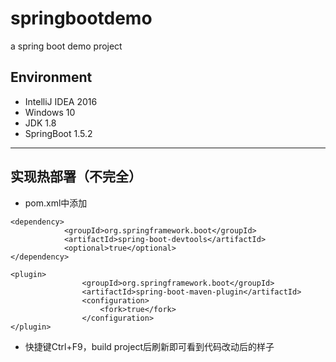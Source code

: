# springbootdemo
a spring boot demo project


## Environment
* IntelliJ IDEA 2016
* Windows 10
* JDK 1.8
* SpringBoot 1.5.2

---
## 实现热部署（不完全）
* pom.xml中添加
```
<dependency>
			<groupId>org.springframework.boot</groupId>
			<artifactId>spring-boot-devtools</artifactId>
			<optional>true</optional>
</dependency>
```
```
<plugin>
				<groupId>org.springframework.boot</groupId>
				<artifactId>spring-boot-maven-plugin</artifactId>
				<configuration>
					<fork>true</fork>
				</configuration>
</plugin>
```
* 快捷键Ctrl+F9，build project后刷新即可看到代码改动后的样子

